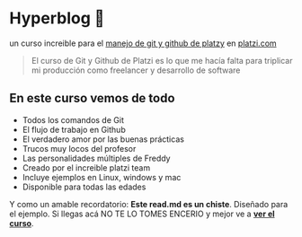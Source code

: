 # Hyperblog 💚
un curso increible para el [manejo de git y github de platzy](https://platzi.com/clases/1557-git-github/) en [platzi.com](https://platzi.com/"Platzi")
> El curso de Git y Github de Platzi es lo que me hacía falta para triplicar mi producción como freelancer y desarrollo de software

## En este curso vemos de todo
* Todos los comandos de Git
* El flujo de trabajo en Github
* El verdadero amor por las buenas prácticas
* Trucos muy locos del profesor
* Las personalidades múltiples de Freddy
* Creado por el increible platzi team
* Incluye ejemplos en Linux, windows y mac
* Disponible para todas las edades

Y como un amable recordatorio: **Este read.md es un chiste**. Diseñado para el ejemplo. Si llegas acá NO TE LO TOMES ENCERIO y mejor ve a [**ver el curso**](https://platzi.com/cursos/git-github/ "a ver el curso").